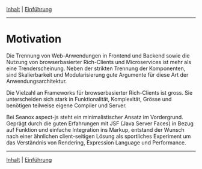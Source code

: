 [Inhalt](README.md#motivation) | [Einf&uuml;hrung](introduction.md)
- - -

# Motivation

Die Trennung von Web-Anwendungen in Frontend und Backend sowie die Nutzung von
browserbasierter Rich-Clients und Microservices ist mehr als eine
Trenderscheinung. Neben der strikten Trennung der Komponenten, sind
Skalierbarkeit und Modularisierung gute Argumente f&uuml;r diese Art der
Anwendungsarchitektur.

Die Vielzahl an Frameworks f&uuml;r browserbasierter Rich-Clients ist gross.
Sie unterscheiden sich stark in Funktionalit&auml;t, Komplexit&auml;t, Gr&ouml;sse und
ben&ouml;tigen teilweise eigene Compiler und Server.

Bei Seanox aspect-js steht ein minimalistischer Ansatz im Vordergrund. Gepr&auml;gt
durch die guten Erfahrungen mit JSF (Java Server Faces) in Bezug auf Funktion
und einfache Integration ins Markup, entstand der Wunsch nach einer &auml;hnlichen
client-seitigen L&ouml;sung als sportliches Experiment um das Verst&auml;ndnis von
Rendering, Expression Language und Performance.


- - -

[Inhalt](README.md#motivation) | [Einf&uuml;hrung](introduction.md)
